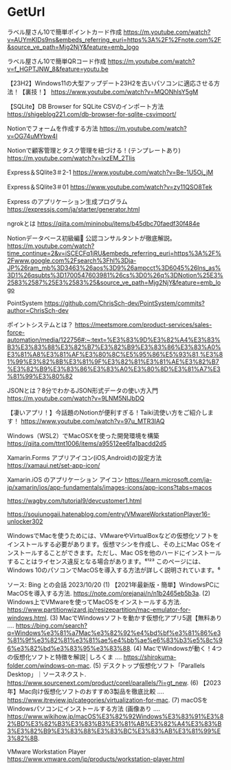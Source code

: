 # GetUrl
ラベル屋さん10で簡単ポイントカード作成
https://m.youtube.com/watch?v=AUYmKIDs9ns&embeds_referring_euri=https%3A%2F%2Fnote.com%2F&source_ve_path=Mjg2NjY&feature=emb_logo

ラベル屋さん10で簡単QRコード作成
https://m.youtube.com/watch?v=f_HGPTJNW_8&feature=youtu.be

【23H2】Windows11の大型アップデート23H2を古いパソコンに適応させる方法！【裏技！】
https://www.youtube.com/watch?v=MQONhIsY5gM

【SQLite】DB Browser for SQLite CSVのインポート方法
https://shigeblog221.com/db-browser-for-sqlite-csvimport/

Notionでフォームを作成する方法
https://m.youtube.com/watch?v=OG74uMYbw4I

Notionで顧客管理とタスク管理を紐づける！(テンプレートあり)
https://m.youtube.com/watch?v=lxzEM_2TIis

Express＆SQlite3＃2-1
https://www.youtube.com/watch?v=Be-1U5Oj_jM

Express＆SQlite3＃01
https://www.youtube.com/watch?v=zy11QSO8Tek

Express のアプリケーション生成プログラム
https://expressjs.com/ja/starter/generator.html

ngrokとは
https://qiita.com/mininobu/items/b45dbc70faedf30f484e

Notionデータベース初級編🔰 公認コンサルタントが徹底解説。
https://m.youtube.com/watch?time_continue=2&v=iSCECFq1jRU&embeds_referring_euri=https%3A%2F%2Fwww.google.com%2Fsearch%3Fhl%3Dja-JP%26ram_mb%3D3463%26aos%3D9%26ampcct%3D6045%26lns_as%3D1%26qsubts%3D1700547603981%26cs%3D0%26q%3DNotion%25E3%2583%2587%25E3%2583%25&source_ve_path=Mjg2NjY&feature=emb_logo

PointSystem
https://github.com/ChrisSch-dev/PointSystem/commits?author=ChrisSch-dev

ポイントシステムとは？
https://meetsmore.com/product-services/sales-force-automation/media/122756#:~:text=%E3%83%9D%E3%82%A4%E3%83%B3%E3%83%88%E3%82%B7%E3%82%B9%E3%83%86%E3%83%A0%E3%81%A8%E3%81%AF%E3%80%8C%E5%95%86%E5%93%81,%E3%81%99%E3%82%8B%E3%81%9F%E3%82%81%E3%81%AE%E3%82%B7%E3%82%B9%E3%83%86%E3%83%A0%E3%80%8D%E3%81%A7%E3%81%99%E3%80%82

JSONとは？8分でわかるJSON形式データの使い方入門
https://m.youtube.com/watch?v=9LNM5NIJbDQ

【凄いアプリ！】今話題のNotionが便利すぎる！Taiki流使い方をご紹介します！
https://www.youtube.com/watch?v=97u_MTR3IAQ

Windows（WSL2）でMacOSXを使った開発環境を構築
https://qiita.com/ttnt1006/items/a95512ee6fa1bacdd2d5


Xamarin.Forms アプリアイコン(iOS,Android)の設定方法
https://xamaui.net/set-app-icon/

Xamarin.iOS のアプリケーション アイコン
https://learn.microsoft.com/ja-jp/xamarin/ios/app-fundamentals/images-icons/app-icons?tabs=macos

https://wagby.com/tutorial9/devcustomer1.html

https://souiunogaii.hatenablog.com/entry/VMwareWorkstationPlayer16-unlocker302

WindowsでMacを使うためには、VMwareやVirtualBoxなどの仮想化ソフトをインストールする必要があります。仮想マシンを作成し、その上にMac OSをインストールすることができます。ただし、Mac OSを他のハードにインストールすることはライセンス違反となる場合があります。⁶¹²³ このページには、Windows 10のパソコンでMacOSを導入する方法が詳しく説明されています。⁶

ソース: Bing との会話 2023/10/20
(1) 【2021年最新版・簡単】WindowsPCにMacOSを導入する方法. https://note.com/orejanai/n/n1b2465eb5b3a.
(2) Windows上でVMwareを使ってMacOSをインストールする方法. https://www.partitionwizard.jp/resizepartition/mac-emulator-for-windows.html.
(3) MacでWindowsソフトを動かす仮想化アプリ5選【無料あり .... https://bing.com/search?q=Windows%e3%81%a7Mac%e3%82%92%e4%bd%bf%e3%81%86%e3%81%9f%e3%82%81%e3%81%ae%e4%bb%ae%e6%83%b3%e5%8c%96%e3%82%bd%e3%83%95%e3%83%88.
(4) MacでWindowsが動く！4つの仮想化ソフトと特徴を解説│しろくま .... https://shirokuma-folder.com/windows-on-mac.
(5) デスクトップ仮想化ソフト「Parallels Desktop」｜ソースネクスト. https://www.sourcenext.com/product/corel/parallels/?i=gt_new.
(6) 【2023年】Mac向け仮想化ソフトのおすすめ3製品を徹底比較 .... https://www.itreview.jp/categories/virtualization-for-mac.
(7) macOSをWindowsパソコンにインストールする方法 (画像あり .... https://www.wikihow.jp/macOS%E3%82%92Windows%E3%83%91%E3%82%BD%E3%82%B3%E3%83%B3%E3%81%AB%E3%82%A4%E3%83%B3%E3%82%B9%E3%83%88%E3%83%BC%E3%83%AB%E3%81%99%E3%82%8B.

VMware Workstation Player
https://www.vmware.com/jp/products/workstation-player.html


